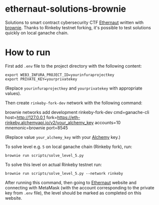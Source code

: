 # ethernaut-solutions-brownie

Solutions to smart contract cybersecurity CTF [Ethernaut](https://ethernaut.openzeppelin.com/) written with [brownie](https://eth-brownie.readthedocs.io/en/stable/). Thanks to Rinkeby testnet forking, it's possible to test solutions quickly on local ganache chain.

# How to run

First add `.env` file to the project directory with the following content:

    export WEB3_INFURA_PROJECT_ID=yourinfuraprojectkey
    export PRIVATE_KEY=yourprivatekey
    
(Replace `yourinfuraprojectkey` and `yourprivatekey` with appropriate values).
    
Then create `rinkeby-fork-dev` network with the following command:

  brownie networks add development rinkeby-fork-dev cmd=ganache-cli host=http://127.0.0.1 fork=https://eth-rinkeby.alchemyapi.io/v2/your_alchemy_key accounts=10 mnemonic=brownie port=8545
  
  (Replace value `your_alchemy_key` with your [Alchemy](https://www.alchemy.com/) key.)
  
  To solve level e.g. `5` on local ganache chain (Rinkeby fork), run:
  
    brownie run scripts/solve_level_5.py
 
 To solve this level on actual Rinkeby testnet run:
    
    brownie run scripts/solve_level_5.py --network rinkeby
  
  After running this command, then going to [Ethernaut](https://ethernaut.openzeppelin.com/) website and connecting with MetaMask (with the account corresponding to the private key from `.env` file), the level should be marked as completed on this website.
  
